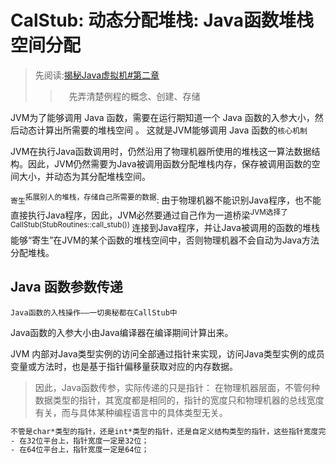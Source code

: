 # CalStub: 动态分配堆栈: Java函数堆栈空间分配
> 先阅读:[揭秘Java虚拟机#第二章](../../006.BOOKs/Unlocking-The-Java-Virtual-Machine/002.Unlocking-The-Java-Virtual-Machine-2.pdf)
>>　先弄清楚例程的概念、创建、存储

JVM为了能够调用 Java 函数，需要在运行期知道一个 Java 函数的入参大小，然后动态计算出所需要的堆栈空间 。 这就是JVM能够调用 Java 函数的`核心机制` 

JVM在执行Java函数调用时，仍然沿用了物理机器所使用的堆栈这一算法数据结构。因此，JVM仍然需要为Java被调用函数分配堆栈内存，保存被调用函数的空间大小，并动态为其分配堆栈空间。

`寄生`<sup>拓展别人的堆栈，存储自己所需要的数据</sup>: 由于物理机器不能识别Java程序，也不能直接执行Java程序，因此，JVM必然要通过自己作为一道桥梁<sup>JVM选择了 CallStub(StubRoutines::call_stub()) </sup>连接到Java程序，并让Java被调用的函数的堆栈能够“寄生”在JVM的某个函数的堆栈空间中，否则物理机器不会自动为Java方法分配堆栈。

## Java 函数参数传递
`Java函数的入栈操作——一切奥秘都在CallStub中`

Java函数的入参大小由Java编译器在编译期间计算出来。

JVM 内部对Java类型实例的访问全部通过指针来实现，访问Java类型实例的成员变量或方法时，也是基于指针偏移量获取对应的内存数据。
> 因此，Java函数传参，实际传递的只是指针： 在物理机器层面，不管何种数据类型的指针，其宽度都是相同的，指针的宽度只和物理机器的总线宽度有关，而与具体某种编程语言中的具体类型无关。
```txt
不管是char*类型的指针，还是int*类型的指针，还是自定义结构类型的指针，这些指针宽度完全相同：
- 在32位平台上，指针宽度一定是32位；
- 在64位平台上，指针宽度一定是64位；
```